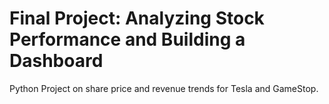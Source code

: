 <h1>Final Project: Analyzing Stock Performance and Building a Dashboard</h1>

<p>Python Project on share price and revenue trends for Tesla and GameStop.</p>
